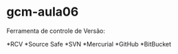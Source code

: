 # gcm-aula06

Ferramenta de controle de Versão:

*RCV
*Source Safe
*SVN
*Mercurial
*GitHub
*BitBucket
